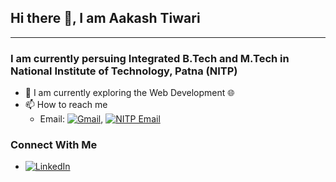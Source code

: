 ## Hi there 👋, I am Aakash Tiwari

<hr>

### I am currently persuing Integrated B.Tech and M.Tech in National Institute of Technology, Patna (NITP)

- 🔭 I am currently exploring the Web Development 🌐
- 📫 How to reach me 
  - Email: [![Gmail](https://img.shields.io/badge/-Gmail-D14836?style=flat&logo=Gmail&logoColor=white)](mailto:aakashtiwari1911@gmail.com), [![NITP Email](https://img.shields.io/badge/-NITP%20Email-D14836?style=flat&logo=Gmail&logoColor=white)](mailto:aakashtiwari.ug23.cs@nitp.ac.in)

### Connect With Me

- [![LinkedIn](https://img.shields.io/badge/-LinkedIn-blue?style=flat&logo=Linkedin&logoColor=white)](https://www.linkedin.com/in/aakash-tiwari-in/)